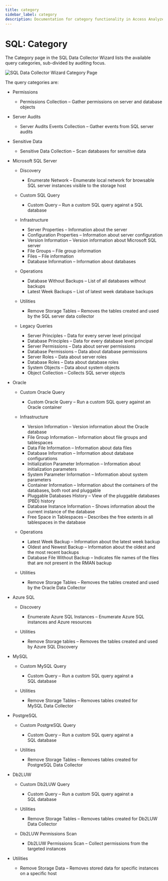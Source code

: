 ```yaml
---
title: category
sidebar_label: category
description: Documentation for category functionality in Access Analyzer including configuration and usage information.
---
```


# SQL: Category

The Category page in the SQL Data Collector Wizard lists the available query categories, sub-divided
by auditing focus.

![SQL Data Collector Wizard Category Page](/img/product_docs/accessanalyzer/admin/datacollector/adinventory/category.webp)

The query categories are:

- Permissions

  - Permissions Collection – Gather permissions on server and database objects

- Server Audits

  - Server Audits Events Collection – Gather events from SQL server audits

- Sensitive Data

  - Sensitive Data Collection – Scan databases for sensitive data

- Microsoft SQL Server

  - Discovery

    - Enumerate Network – Enumerate local network for browsable SQL server instances visible to
      the storage host

  - Custom SQL Query

    - Custom Query – Run a custom SQL query against a SQL database

  - Infrastructure

    - Server Properties – Information about the server
    - Configuration Properties – Information about server configuration
    - Version Information – Version information about Microsoft SQL server
    - File Groups – File group information
    - Files – File information
    - Database Information – Information about databases

  - Operations

    - Database Without Backups – List of all databases without backups
    - Latest Week Backups – List of latest week database backups

  - Utilities

    - Remove Storage Tables – Removes the tables created and used by the SQL server data
      collector

  - Legacy Queries

    - Server Principles – Data for every server level principal
    - Database Principles – Data for every database level principal
    - Server Permissions – Data about server permissions
    - Database Permissions – Data about database permissions
    - Server Roles – Data about server roles
    - Database Roles – Data about database roles
    - System Objects – Data about system objects
    - Object Collection – Collects SQL server objects

- Oracle

  - Custom Oracle Query

    - Custom Oracle Query – Run a custom SQL query against an Oracle container

  - Infrastructure

    - Version Information – Version information about the Oracle database
    - File Group Information – Information about file groups and tablespaces
    - Data File Information – Information about data files
    - Database Information – Information about database configurations
    - Initialization Parameter Information – Information about initialization parameters
    - System Parameter Information – Information about system parameters
    - Container Information – Information about the containers of the databases, both root and
      pluggable
    - Pluggable Databases History – View of the pluggable databases (PBD) history
    - Database Instance Information – Shows information about the current instance of the
      database
    - Free Space in Tablespaces – Describes the free extents in all tablespaces in the database

  - Operations

    - Latest Week Backup – Information about the latest week backup
    - Oldest and Newest Backup – Information about the oldest and the most recent backups
    - Database File Without Backup – Indicates file names of the files that are not present in
      the RMAN backup

  - Utilities

    - Remove Storage Tables – Removes the tables created and used by the Oracle Data Collector

- Azure SQL

  - Discovery

    - Enumerate Azure SQL Instances – Enumerate Azure SQL instances and Azure resources

  - Utilities

    - Remove Storage tables – Removes the tables created and used by Azure SQL Discovery

- MySQL

  - Custom MySQL Query

    - Custom Query – Run a custom SQL query against a SQL database

  - Utilities

    - Remove Storage Tables – Removes tables created for MySQL Data Collector

- PostgreSQL

  - Custom PostgreSQL Query

    - Custom Query – Run a custom SQL query against a SQL database

  - Utilities

    - Remove Storage Tables – Removes tables created for PostgreSQL Data Collector

- Db2LUW

  - Custom Db2LUW Query

    - Custom Query – Run a custom SQL query against a SQL database

  - Utilities

    - Remove Storage Tables – Removes tables created for Db2LUW Data Collector

  - Db2LUW Permissions Scan

    - Db2LUW Permissions Scan – Collect permissions from the targeted instances

- Utilities

  - Remove Storage Data – Removes stored data for specific instances on a specific host
